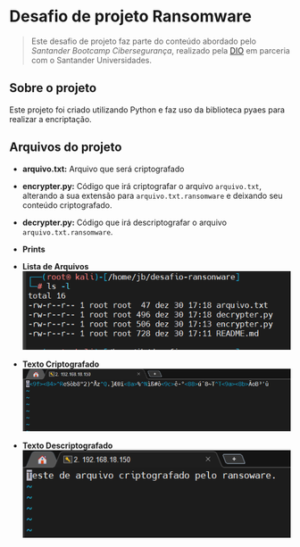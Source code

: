 # Desafio de projeto Ransomware

>Este desafio de projeto faz parte do conteúdo abordado pelo *Santander Bootcamp Cibersegurança*,
>realizado pela [DIO](https://web.dio.me/track/santander-bootcamp-ciberseguranca?tab=about)
>em parceria com o Santander Universidades.

## Sobre o projeto
Este projeto foi criado utilizando Python e faz uso da biblioteca pyaes para realizar a encriptação.

## Arquivos do projeto
* **arquivo.txt:** Arquivo que será criptografado 
* **encrypter.py:** Código que irá criptografar o arquivo `arquivo.txt`, alterando a sua extensão para `arquivo.txt.ransomware` e deixando seu conteúdo criptografado.
* **decrypter.py:** Código que irá descriptografar o arquivo `arquivo.txt.ransomware`.

* **Prints**

* **Lista de Arquivos**
![Alt text](./lista_de_arquivos.png "Optional title")

* **Texto Criptografado**
![Alt text](./texto_criptografado.png "Optional title")

* **Texto Descriptografado**
![Alt text](./texto_descriptografado.png "Optional title")
